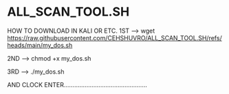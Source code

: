 # ALL_SCAN_TOOL.SH

HOW TO DOWNLOAD IN KALI OR ETC.
1ST --> wget https://raw.githubusercontent.com/CEHSHUVRO/ALL_SCAN_TOOL.SH/refs/heads/main/my_dos.sh

2ND --> chmod +x my_dos.sh

3RD --> ./my_dos.sh

AND CLOCK ENTER................................................
